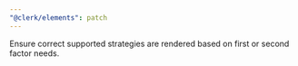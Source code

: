 ```yaml
---
"@clerk/elements": patch
---
```


Ensure correct supported strategies are rendered based on first or second factor needs.

